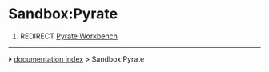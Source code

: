 # Sandbox:Pyrate
1.  REDIRECT [Pyrate Workbench](Pyrate_Workbench.md)



---
⏵ [documentation index](../README.md) > Sandbox:Pyrate
